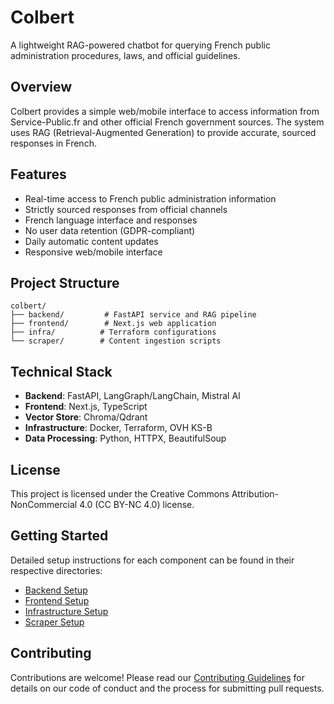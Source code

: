 # Colbert

A lightweight RAG-powered chatbot for querying French public administration procedures, laws, and official guidelines.

## Overview

Colbert provides a simple web/mobile interface to access information from Service-Public.fr and other official French government sources. The system uses RAG (Retrieval-Augmented Generation) to provide accurate, sourced responses in French.

## Features

- Real-time access to French public administration information
- Strictly sourced responses from official channels
- French language interface and responses
- No user data retention (GDPR-compliant)
- Daily automatic content updates
- Responsive web/mobile interface

## Project Structure

```
colbert/
├── backend/         # FastAPI service and RAG pipeline
├── frontend/        # Next.js web application
├── infra/          # Terraform configurations
└── scraper/        # Content ingestion scripts
```

## Technical Stack

- **Backend**: FastAPI, LangGraph/LangChain, Mistral AI
- **Frontend**: Next.js, TypeScript
- **Vector Store**: Chroma/Qdrant
- **Infrastructure**: Docker, Terraform, OVH KS-B
- **Data Processing**: Python, HTTPX, BeautifulSoup

## License

This project is licensed under the Creative Commons Attribution-NonCommercial 4.0 (CC BY-NC 4.0) license.

## Getting Started

Detailed setup instructions for each component can be found in their respective directories:

- [Backend Setup](backend/README.md)
- [Frontend Setup](frontend/README.md)
- [Infrastructure Setup](infra/README.md)
- [Scraper Setup](scraper/README.md)

## Contributing

Contributions are welcome! Please read our [Contributing Guidelines](CONTRIBUTING.md) for details on our code of conduct and the process for submitting pull requests. 
